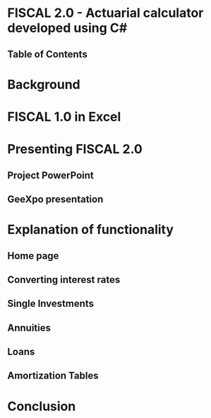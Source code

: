 # FISCAL 2.0 - Actuarial calculator developed using C#

## Table of Contents

# Background

# FISCAL 1.0 in Excel

# Presenting FISCAL 2.0
## Project PowerPoint

## GeeXpo presentation

# Explanation of functionality
## Home page

## Converting interest rates

## Single Investments

## Annuities

## Loans

## Amortization Tables


# Conclusion
